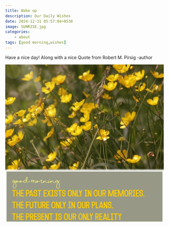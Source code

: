 ```yaml
---
title: Wake up
description: Our Daily Wishes
date: 2024-12-31 05:57:04+0530 
image: SUNRISE.jpg
categories:
    - about
tags: [good morning,wishes]
---
```


Have a nice day!
Along with a nice Quote from Robert M. Pirsig -author

![Good Morning](gdmrning31-12-24.png)  
